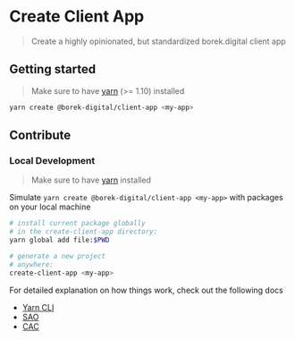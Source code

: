 # Create Client App
> Create a highly opinionated, but standardized borek.digital client app

## Getting started
> Make sure to have [yarn](https://classic.yarnpkg.com/en) (>= 1.10) installed
```bash
yarn create @borek-digital/client-app <my-app>
```

## Contribute

### Local Development
> Make sure to have [yarn](https://classic.yarnpkg.com/en) installed

Simulate `yarn create @borek-digital/client-app <my-app>` with packages on your local machine

```bash
# install current package globally
# in the create-client-app directory:
yarn global add file:$PWD

# generate a new project
# anywhere:
create-client-app <my-app>
```

For detailed explanation on how things work, check out the following docs
* [Yarn CLI](https://classic.yarnpkg.com/en/docs/cli/create)
* [SAO](https://github.com/saojs/sao)
* [CAC](https://github.com/cacjs/cac)
